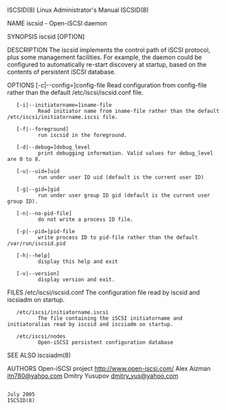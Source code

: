 ISCSID(8)                                                                                Linux Administrator's Manual                                                                               ISCSID(8)



NAME
       iscsid - Open-iSCSI daemon

SYNOPSIS
       iscsid [OPTION]

DESCRIPTION
       The  iscsid  implements  the control path of iSCSI protocol, plus some management facilities. For example, the daemon could be configured to automatically re-start discovery at startup, based on the
       contents of persistent iSCSI database.

OPTIONS
       [-c|--config=]config-file
              Read configuration from config-file rather than the default /etc/iscsi/iscsid.conf file.

       [-i|--initiatorname=]iname-file
              Read initiator name from iname-file rather than the default /etc/iscsi/initiatorname.iscsi file.

       [-f|--foreground]
              run iscsid in the foreground.

       [-d|--debug=]debug_level
              print debugging information. Valid values for debug_level are 0 to 8.

       [-u|--uid=]uid
              run under user ID uid (default is the current user ID)

       [-g|--gid=]gid
              run under user group ID gid (default is the current user group ID).

       [-n|--no-pid-file]
              do not write a process ID file.

       [-p|--pid=]pid-file
              write process ID to pid-file rather than the default /var/run/iscsid.pid

       [-h|--help]
              display this help and exit

       [-v|--version]
              display version and exit.


FILES
       /etc/iscsi/iscsid.conf
              The configuration file read by iscsid and iscsiadm on startup.

       /etc/iscsi/initiatorname.iscsi
              The file containing the iSCSI initiatorname and initiatoralias read by iscsid and iscsiadm on startup.

       /etc/iscsi/nodes
              Open-iSCSI persistent configuration database


SEE ALSO
       iscsiadm(8)


AUTHORS
       Open-iSCSI project <http://www.open-iscsi.com/>
       Alex Aizman <itn780@yahoo.com>
       Dmitry Yusupov <dmitry_yus@yahoo.com>



                                                                                                  July 2005                                                                                         ISCSID(8)
